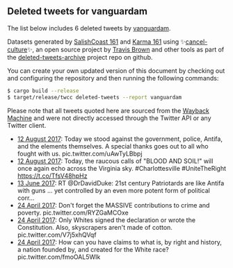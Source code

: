 ## Deleted tweets for vanguardam

The list below includes 6 deleted tweets by
[vanguardam](https://twitter.com/vanguardam).



Datasets generated by [SalishCoast 161](https://twitter.com/SalishCoastA) and [Karma 161](https://twitter.com/KarmaOneSixOne)
using ✨[cancel-culture](https://github.com/travisbrown/cancel-culture)✨, an open source project by [Travis Brown](https://twitter.com/travisbrown) 
and other tools as part of the [deleted-tweets-archive](https://github.com/salcoast/deleted-tweets-archive/) project repo on github.

You can create your own updated version of this document by checking out and configuring the
repository and then running the following commands:

```bash
$ cargo build --release
$ target/release/twcc deleted-tweets --report vanguardam
```

Please note that all tweets quoted here are sourced from the
[Wayback Machine](https://web.archive.org) and were not directly accessed through the Twitter API or
any Twitter client.

* [12 August 2017](https://web.archive.org/web/20170813033125/https://twitter.com/VanguardAm/status/896496966955413506): Today we stood against the government, police, Antifa, and the elements themselves. A special thanks goes out to all who fought with us. pic.twitter.com/uAwTyLBbpj
* [12 August 2017](https://web.archive.org/web/20170812104043/https://twitter.com/VanguardAm/status/896320537638703104): Today, the raucous calls of "BLOOD AND SOIL!" will once again echo across the Virginia sky. #Charlottesville #UniteTheRight https://t.co/TfsV48hpHz
* [13 June 2017](https://web.archive.org/web/20170613032000/https://twitter.com/VanguardAm/status/874466355709399041): RT @DrDavidDuke: 21st century Patriotards are like Antifa with guns ... yet controlled by an even more potent form of political corr… 
* [24 April 2017](https://web.archive.org/web/20170813060837/https://twitter.com/VanguardAm/status/856634083086147584): Don't forget the MASSIVE contributions to crime and poverty. pic.twitter.com/RYZGaMCOxe
* [24 April 2017](https://web.archive.org/web/20170813060837/https://twitter.com/VanguardAm/status/856634083086147584): Only Whites signed the declaration or wrote the Constitution. Also, skyscrapers aren't made of cotton. pic.twitter.com/V7j5xhQVqf
* [24 April 2017](https://web.archive.org/web/20170813060837/https://twitter.com/VanguardAm/status/856634083086147584): How can you have claims to what is, by right and history, a nation founded by, and created for the White race? pic.twitter.com/fmoOAL5WIk
